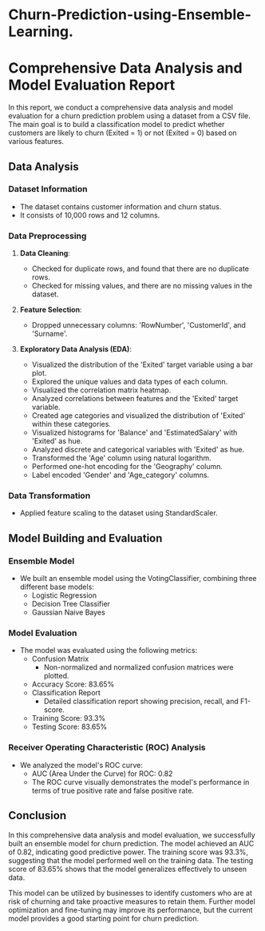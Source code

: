 # Churn-Prediction-using-Ensemble-Learning.
# Comprehensive Data Analysis and Model Evaluation Report

In this report, we conduct a comprehensive data analysis and model evaluation for a churn prediction problem using a dataset from a CSV file. The main goal is to build a classification model to predict whether customers are likely to churn (Exited = 1) or not (Exited = 0) based on various features.

## Data Analysis

### Dataset Information
- The dataset contains customer information and churn status.
- It consists of 10,000 rows and 12 columns.

### Data Preprocessing
1. **Data Cleaning**:
    - Checked for duplicate rows, and found that there are no duplicate rows.
    - Checked for missing values, and there are no missing values in the dataset.

2. **Feature Selection**:
    - Dropped unnecessary columns: 'RowNumber', 'CustomerId', and 'Surname'.

3. **Exploratory Data Analysis (EDA)**:
    - Visualized the distribution of the 'Exited' target variable using a bar plot.
    - Explored the unique values and data types of each column.
    - Visualized the correlation matrix heatmap.
    - Analyzed correlations between features and the 'Exited' target variable.
    - Created age categories and visualized the distribution of 'Exited' within these categories.
    - Visualized histograms for 'Balance' and 'EstimatedSalary' with 'Exited' as hue.
    - Analyzed discrete and categorical variables with 'Exited' as hue.
    - Transformed the 'Age' column using natural logarithm.
    - Performed one-hot encoding for the 'Geography' column.
    - Label encoded 'Gender' and 'Age_category' columns.

### Data Transformation
- Applied feature scaling to the dataset using StandardScaler.

## Model Building and Evaluation

### Ensemble Model
- We built an ensemble model using the VotingClassifier, combining three different base models:
    - Logistic Regression
    - Decision Tree Classifier
    - Gaussian Naive Bayes

### Model Evaluation
- The model was evaluated using the following metrics:
    - Confusion Matrix
        - Non-normalized and normalized confusion matrices were plotted.
    - Accuracy Score: 83.65%
    - Classification Report
        - Detailed classification report showing precision, recall, and F1-score.
    - Training Score: 93.3%
    - Testing Score: 83.65%

### Receiver Operating Characteristic (ROC) Analysis
- We analyzed the model's ROC curve:
    - AUC (Area Under the Curve) for ROC: 0.82
    - The ROC curve visually demonstrates the model's performance in terms of true positive rate and false positive rate.

## Conclusion

In this comprehensive data analysis and model evaluation, we successfully built an ensemble model for churn prediction. The model achieved an AUC of 0.82, indicating good predictive power. The training score was 93.3%, suggesting that the model performed well on the training data. The testing score of 83.65% shows that the model generalizes effectively to unseen data.

This model can be utilized by businesses to identify customers who are at risk of churning and take proactive measures to retain them. Further model optimization and fine-tuning may improve its performance, but the current model provides a good starting point for churn prediction.
